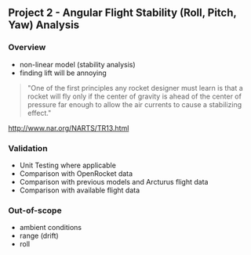 ## Project 2 - Angular Flight Stability (Roll, Pitch, Yaw) Analysis

### Overview
- non-linear model (stability analysis)
 - finding lift will be annoying

> "One of the first principles any rocket designer must learn is that a rocket will fly only if the center of gravity is ahead of the center of pressure far enough to allow the air currents to cause a stabilizing effect."

http://www.nar.org/NARTS/TR13.html

### Validation
- Unit Testing where applicable
- Comparison with OpenRocket data
- Comparison with previous models and Arcturus flight data
- Comparison with available flight data

### Out-of-scope
- ambient conditions
- range (drift)
- roll

